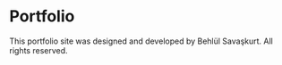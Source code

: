 # Portfolio

This portfolio site was designed and developed by Behlül Savaşkurt. All rights reserved.
